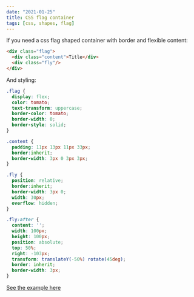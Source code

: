 ```yaml
---
date: "2021-01-25"
title: CSS flag container
tags: [css, shapes, flag]
---
```


If you need a css flag shaped container with border and flexible content:

```html
<div class="flag">
  <div class="content">Title</div>
  <div class="fly"/>
</div>
```
And styling:

```css
.flag {
  display: flex;
  color: tomato;
  text-transform: uppercase;
  border-color: tomato;
  border-width: 0;
  border-style: solid;
}

.content {
  padding: 11px 13px 11px 33px;
  border:inherit;
  border-width: 3px 0 3px 3px;
}

.fly {
  position: relative;
  border:inherit;
  border-width: 3px 0;
  width: 30px;
  overflow: hidden;
}

.fly:after {
  content: '';
  width: 100px;
  height: 100px;
  position: absolute;
  top: 50%;
  right: -103px;
  transform: translateY(-50%) rotate(45deg);
  border: inherit;
  border-width: 3px;
}
```
[See the example here](https://codepen.io/solodov-dev/pen/XWjLaJV?editors=1100)

